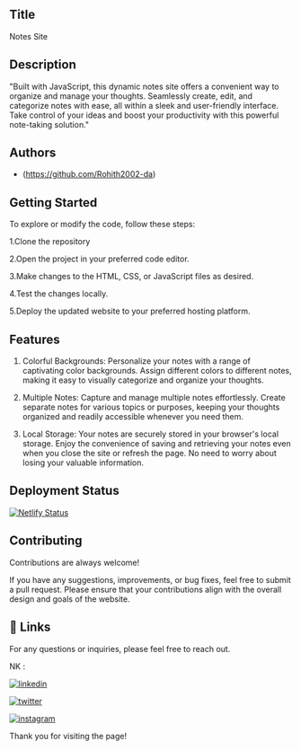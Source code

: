 ## Title
Notes Site
## Description 

"Built with JavaScript, this dynamic notes site offers a convenient way to organize and manage your thoughts. Seamlessly create, edit, and categorize notes with ease, all within a sleek and user-friendly interface. Take control of your ideas and boost your productivity with this powerful note-taking solution."
## Authors

- (https://github.com/Rohith2002-da) 
    
## Getting Started

To explore or modify the code, follow these steps:

1.Clone the repository

2.Open the project in your preferred code editor.

3.Make changes to the HTML, CSS, or JavaScript files as desired.

4.Test the changes locally.

5.Deploy the updated website to your preferred hosting platform.


## Features

1. Colorful Backgrounds: Personalize your notes with a range of captivating color backgrounds. Assign different colors to different notes, making it easy to visually categorize and organize your thoughts.

2. Multiple Notes: Capture and manage multiple notes effortlessly. Create separate notes for various topics or purposes, keeping your thoughts organized and readily accessible whenever you need them.

3. Local Storage: Your notes are securely stored in your browser's local storage. Enjoy the convenience of saving and retrieving your notes even when you close the site or refresh the page. No need to worry about losing your valuable information.

## Deployment Status

[![Netlify Status](https://api.netlify.com/api/v1/badges/d7d6aaad-e9ec-48f9-acd5-0f8a717fab94/deploy-status)](https://app.netlify.com/sites/kanasu-notes-site/deploys)

## Contributing

Contributions are always welcome!

If you have any suggestions, improvements, or bug fixes, feel free to submit a pull request. Please ensure that your contributions align with the overall design and goals of the website. 


## 🔗 Links

For any questions or inquiries, please feel free to reach out. 

NK :

[![linkedin](https://img.shields.io/badge/linkedin-0A66C2?style=for-the-badge&logo=linkedin&logoColor=white)](https://www.linkedin.com/in/-nisha-p/)


[![twitter](https://img.shields.io/badge/twitter-1DA1F2?style=for-the-badge&logo=twitter&logoColor=white)](https://twitter.com/nishap24)

[![instagram](https://img.shields.io/badge/instagram-E4405F?style=for-the-badge&logo=instagram&logoColor=white)](https://instagram.com/_nisha_2407_)


Thank you for visiting the page!
